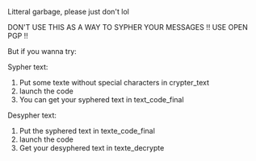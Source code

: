 Litteral garbage, please just don't lol

DON'T USE THIS AS A WAY TO SYPHER YOUR MESSAGES !! USE OPEN PGP !!

But if you wanna try:

Sypher text:
1. Put some texte without special characters in crypter_text
2. launch the code
3. You can get your syphered text in text_code_final

Desypher text:
1. Put the syphered text in texte_code_final
2. launch the code
3. Get your desyphered text in texte_decrypte
